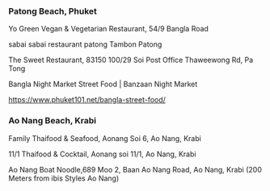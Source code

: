 ### Patong Beach, Phuket

Yo Green Vegan & Vegetarian Restaurant, 54/9 Bangla Road

sabai sabai restaurant patong Tambon Patong

The Sweet Restaurant, 83150 100/29 Soi Post Office Thaweewong Rd, Pa Tong

Bangla Night Market Street Food | Banzaan Night Market

https://www.phuket101.net/bangla-street-food/  

### Ao Nang Beach, Krabi

Family Thaifood & Seafood, Aonang Soi 6, Ao Nang, Krabi

11/1 Thaifood & Cocktail, Aonang soi 11/1, Ao Nang, Krabi

Ao Nang Boat Noodle,689 Moo 2, Baan Ao Nang Road, Ao Nang, Krabi (200 Meters from ibis Styles Ao Nang)






